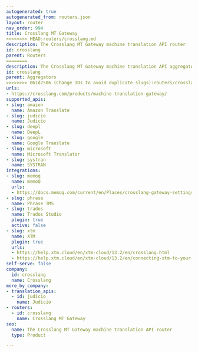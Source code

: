 ```yaml
---
autogenerated: true
autogenerated_from: routers.json
layout: router
nav_order: 994
title: Crosslang MT Gateway
<<<<<<<< HEAD:routers/crosslang.md
description: The Crosslang MT Gateway machine translation API router
id: crosslang
parent: Routers
========
description: The Crosslang MT Gateway machine translation API aggregator
id: crosslang
parent: Aggregators
>>>>>>>> 061d7506 (Change IDs to avoid duplicate slugs):routers/crosslang-mt-gateway.md
urls:
- https://crosslang.com/products/machine-translation-gateway/
supported_apis:
- slug: amazon
  name: Amazon Translate
- slug: judicio
  name: Judicio
- slug: deepl
  name: DeepL
- slug: google
  name: Google Translate
- slug: microsoft
  name: Microsoft Translator
- slug: systran
  name: SYSTRAN
integrations:
- slug: memoq
  name: memoQ
  urls:
  - https://docs.memoq.com/current/en/Places/crosslang-gateway-settings.html
- slug: phrase
  name: Phrase TMS
- slug: trados
  name: Trados Studio
  plugin: true
  active: false
- slug: xtm
  name: XTM
  plugin: true
  urls:
  - https://help.xtm.cloud/en/xtm-cloud/13.2/en/crosslang.html
  - https://help.xtm.cloud/en/xtm-cloud/13.2/en/connecting-xtm-to-your-crosslang-mt-engine.html
self-serve: false
company:
  id: crosslang
  name: Crosslang
more_by_company:
- translation_apis:
  - id: judicio
    name: Judicio
- routers:
  - id: crosslang
    name: Crosslang MT Gateway
seo:
  name: The Crosslang MT Gateway machine translation API router
  type: Product

---
```


